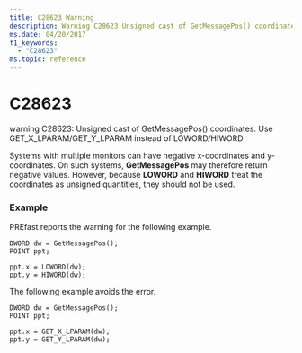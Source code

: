 ```yaml
---
title: C28623 Warning
description: Warning C28623 Unsigned cast of GetMessagePos() coordinates. Use GET_X_LPARAM/GET_Y_LPARAM instead of LOWORD/HIWORD.
ms.date: 04/20/2017
f1_keywords: 
  - "C28623"
ms.topic: reference
---
```


# C28623


warning C28623: Unsigned cast of GetMessagePos() coordinates. Use GET\_X\_LPARAM/GET\_Y\_LPARAM instead of LOWORD/HIWORD

Systems with multiple monitors can have negative x-coordinates and y-coordinates. On such systems, **GetMessagePos** may therefore return negative values. However, because **LOWORD** and **HIWORD** treat the coordinates as unsigned quantities, they should not be used.

### <span id="example"></span><span id="EXAMPLE"></span>Example

PREfast reports the warning for the following example.

```
DWORD dw = GetMessagePos();
POINT ppt;

ppt.x = LOWORD(dw);
ppt.y = HIWORD(dw);
```

The following example avoids the error.

```
DWORD dw = GetMessagePos();
POINT ppt;

ppt.x = GET_X_LPARAM(dw);
ppt.y = GET_Y_LPARAM(dw);
```

